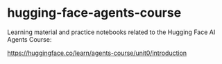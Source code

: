 # hugging-face-agents-course

Learning material and practice notebooks related to the Hugging Face AI Agents Course: 

https://huggingface.co/learn/agents-course/unit0/introduction
